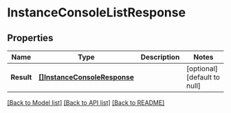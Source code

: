 # InstanceConsoleListResponse

## Properties
Name | Type | Description | Notes
------------ | ------------- | ------------- | -------------
**Result** | [**[]InstanceConsoleResponse**](InstanceConsole-response.md) |  | [optional] [default to null]

[[Back to Model list]](../README.md#documentation-for-models) [[Back to API list]](../README.md#documentation-for-api-endpoints) [[Back to README]](../README.md)


